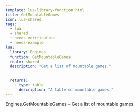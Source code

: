 ```yaml
---
template: lua-library-function.html
title: GetMountableGames
icon: lua-shared
tags:
  - lua
  - shared
  - needs-verification
  - needs-example
lua:
  library: Engines
  function: GetMountableGames
  realm: shared
  description: "Get a list of mountable games."
  
  
  returns:
    - type: table
      description: "A table of mountable games."
---
```


<div class="lua__search__keywords">
Engines.GetMountableGames &#x2013; Get a list of mountable games.
</div>
